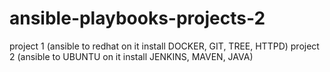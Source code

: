 # ansible-playbooks-projects-2
project 1 (ansible to redhat on it install DOCKER, GIT, TREE, HTTPD) project 2 (ansible to UBUNTU on it install JENKINS, MAVEN, JAVA)
